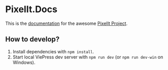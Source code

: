 # PixelIt.Docs

This is the [documentation](https://docs.pixelit-project.com/) for the awesome [PixelIt Project](https://github.com/pixelit-project/PixelIt).

## How to develop?

1. Install dependencies with `npm install`.
2. Start local ViePress dev server with `npm run dev` (or `npm run dev-win` on Windows).

